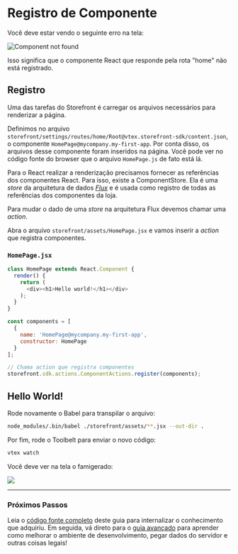 # Registro de Componente

Você deve estar vendo o seguinte erro na tela:

![Component not found](component-not-found.png)

Isso significa que o componente React que responde pela rota "home" não está registrado.

## Registro

Uma das tarefas do Storefront é carregar os arquivos necessários para renderizar a página.

Definimos no arquivo `storefront/settings/routes/home/Root@vtex.storefront-sdk/content.json`, o componente `HomePage@mycompany.my-first-app`.
Por conta disso, os arquivos desse componente foram inseridos na página. Você pode ver no código fonte do browser que o arquivo `HomePage.js` de fato está lá.

Para o React realizar a renderização precisamos fornecer as referências dos componentes React. Para isso, existe a ComponentStore. Ela é uma *store* da arquitetura de dados  [*Flux*](https://facebook.github.io/flux/docs/overview.html) e é usada como registro de todas as referências dos componentes da loja.

Para mudar o dado de uma *store* na arquitetura Flux devemos chamar uma *action*.

Abra o arquivo `storefront/assets/HomePage.jsx` e vamos inserir a *action* que registra componentes.

### `HomePage.jsx`

```js
class HomePage extends React.Component {
  render() {
    return (
      <div><h1>Hello world!</h1></div>
    );
  }
}

const components = [
  {
    name: 'HomePage@mycompany.my-first-app',
    constructor: HomePage
  }
];

// Chama action que registra componentes
storefront.sdk.actions.ComponentActions.register(components);
```

## Hello World!

Rode novamente o Babel para transpilar o arquivo:

```sh
node_modules/.bin/babel ./storefront/assets/**.jsx --out-dir .
```

Por fim, rode o Toolbelt para enviar o novo código:

```sh
vtex watch
```

Você deve ver na tela o famigerado:

![](hello-world.png)

---

### Próximos Passos

Leia o [código fonte completo](exemplo-homepage.md) deste guia para internalizar o conhecimento que adquiriu. Em seguida, vá direto para o [guia avançado](../avancado/README.md) para aprender como melhorar o ambiente de desenvolvimento, pegar dados do servidor e outras coisas legais!
